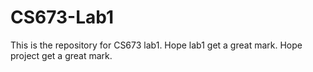 # CS673-Lab1
This is the repository for CS673 lab1.
Hope lab1 get a great mark.
Hope project get a great mark.